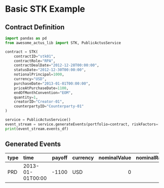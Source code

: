 # Basic STK Example

## Contract Definition
```python
import pandas as pd
from awesome_actus_lib import STK, PublicActusService

contract = STK(
    contractID="stk01",
    contractRole="RPA",
    contractDealDate="2012-12-28T00:00:00",
    statusDate="2012-12-30T00:00:00",
    notionalPrincipal=1000,
    currency="USD",
    purchaseDate="2013-01-01T00:00:00",
    priceAtPurchaseDate=1100,
    endOfMonthConvention="EOM",
    quantity=1,
    creatorID="Creator-01",
    counterpartyID="Counterparty-01"
)

service = PublicActusService()
event_stream = service.generateEvents(portfolio=contract, riskFactors=[])
print(event_stream.events_df)

```

## Generated Events
| type   | time             |   payoff | currency   |   nominalValue |   nominalRate |   nominalAccrued | contractId   |
|:-------|:-----------------|---------:|:-----------|---------------:|--------------:|-----------------:|:-------------|
| PRD    | 2013-01-01T00:00 |    -1100 | USD        |              0 |             0 |                0 | stk01        |
